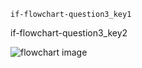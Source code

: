 ```ngMeta
if-flowchart-question3_key1
```

if-flowchart-question3_key2


![flowchart image](assets/question_images/question3-image1.png)